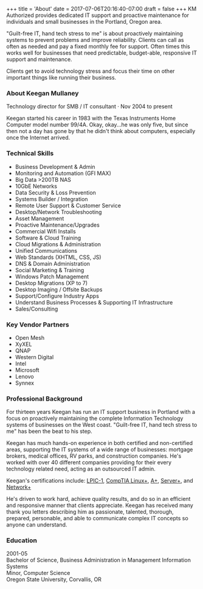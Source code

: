 +++
title = 'About'
date = 2017-07-06T20:16:40-07:00
draft = false
+++
KM Authorized provides dedicated IT support and proactive maintenance for individuals and small businesses in the Portland, Oregon area.

"Guilt-free IT, hand tech stress to me" is about proactively maintaining systems to prevent problems and improve reliability. Clients can call as often as needed and pay a fixed monthly fee for support. Often times this works well for businesses that need predictable, budget-able, responsive IT support and maintenance.

Clients get to avoid technology stress and focus their time on other important things like running their business.

### About Keegan Mullaney

Technology director for SMB / IT consultant · Nov 2004 to present

Keegan started his career in 1983 with the Texas Instruments Home Computer model number 99/4A. Okay, okay...he was only five, but since then not a day has gone by that he didn't think about computers, especially once the Internet arrived.

### Technical Skills

- Business Development & Admin
- Monitoring and Automation (GFI MAX)
- Big Data >200TB NAS
- 10GbE Networks
- Data Security & Loss Prevention
- Systems Builder / Integration
- Remote User Support & Customer Service
- Desktop/Network Troubleshooting
- Asset Management
- Proactive Maintenance/Upgrades
- Commercial Wifi Installs
- Software & Cloud Training
- Cloud Migrations & Administration
- Unified Communications
- Web Standards (XHTML, CSS, JS)
- DNS & Domain Administration
- Social Marketing & Training
- Windows Patch Management
- Desktop Migrations (XP to 7)
- Desktop Imaging / Offsite Backups
- Support/Configure Industry Apps
- Understand Business Processes & Supporting IT Infrastructure
- Sales/Consulting

### Key Vendor Partners

- Open Mesh
- XyXEL
- QNAP
- Western Digital
- Intel
- Microsoft
- Lenovo
- Synnex

### Professional Background

For thirteen years Keegan has run an IT support business in Portland with a focus on proactively maintaining the complete Information Technology systems of businesses on the West coast. "Guilt-free IT, hand tech stress to me" has been the beat to his step.

Keegan has much hands-on experience in both certified and non-certified areas, supporting the IT systems of a wide range of businesses: mortgage brokers, medical offices, RV parks, and construction companies. He's worked with over 40 different companies providing for their every technology related need, acting as an outsourced IT admin.

Keegan's certifications include: [LPIC-1](https://lpi.org/v/LPI000383403/4mssv2e77d), [CompTIA Linux+](https://www.certmetrics.com/comptia/public/verification.aspx?code=Y8ZMB8MNKH4E1X5X), [A+](https://www.certmetrics.com/comptia/public/verification.aspx?code=BNJZVTBNK3E15GSL), [Server+](https://www.certmetrics.com/comptia/public/verification.aspx?code=9E6GCQHNKDV455G7), and [Network+](https://www.certmetrics.com/comptia/public/verification.aspx?code=QVD9H3RH1PB4SRNC)

He's driven to work hard, achieve quality results, and do so in an efficient and responsive manner that clients appreciate. Keegan has received many thank you letters describing him as passionate, talented, thorough, prepared, personable, and able to communicate complex IT concepts so anyone can understand.

### Education

2001-05  
Bachelor of Science, Business Administration in Management Information Systems  
Minor, Computer Science  
Oregon State University, Corvallis, OR
